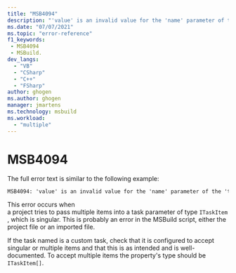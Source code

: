```yaml
---
title: "MSB4094"
description: "'value' is an invalid value for the 'name' parameter of the 'task' task. Multiple items cannot be passed into a parameter of type 'type'."
ms.date: "07/07/2021"
ms.topic: "error-reference"
f1_keywords:
 - MSB4094
 - MSBuild.
dev_langs:
  - "VB"
  - "CSharp"
  - "C++"
  - "FSharp"
author: ghogen
ms.author: ghogen
manager: jmartens
ms.technology: msbuild
ms.workload:
  - "multiple"
---
```

# MSB4094

The full error text is similar to the following example:

```output
MSB4094: 'value' is an invalid value for the 'name' parameter of the 'task' task. Multiple items cannot be passed into a parameter of type 'type'.
```

This error occurs when a project tries to pass multiple items into a task parameter of type `ITaskItem`, which is singular. This is probably an error in the MSBuild script, either the project file or an imported file.

If the task named is a custom task, check that it is configured to accept singular or multiple items and that this is as intended and is well-documented. To accept multiple items the property's type should be `ITaskItem[]`.
